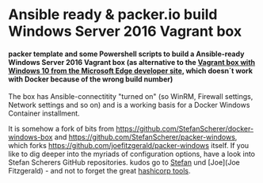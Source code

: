 Ansible ready & packer.io build Windows Server 2016 Vagrant box
======================================================================================
#### packer template and some Powershell scripts to build a Ansible-ready Windows Server 2016 Vagrant box (as alternative to the [Vagrant box with Windows 10 from the Microsoft Edge developer site](https://developer.microsoft.com/en-us/microsoft-edge/tools/vms/#downloads), which doesn´t work with Docker because of the wrong build number)

The box has Ansible-connectitity "turned on" (so WinRM, Firewall settings, Network settings and so on) and is a working basis for a Docker Windows Container installment.

It is somehow a fork of bits from https://github.com/StefanScherer/docker-windows-box and https://github.com/StefanScherer/packer-windows, which forks https://github.com/joefitzgerald/packer-windows itself. If you like to dig deeper into the myriads of configuration options, have a look into Stefan Scherers GitHub repositories. kudos go to [Stefan](https://github.com/StefanScherer) und [Joe](Joe Fitzgerald) - and not to forget the great [hashicorp tools](https://www.hashicorp.com/).